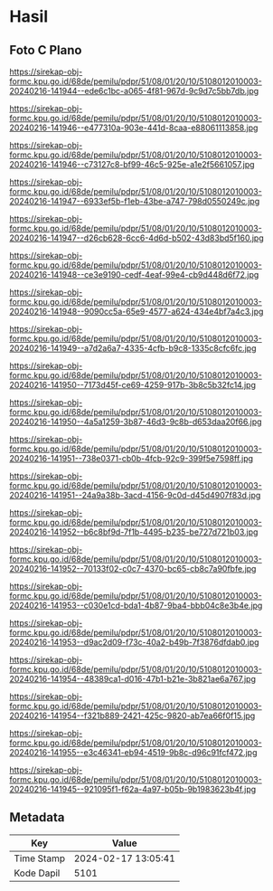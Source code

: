 # Hasil

## Foto C Plano

https://sirekap-obj-formc.kpu.go.id/68de/pemilu/pdpr/51/08/01/20/10/5108012010003-20240216-141944--ede6c1bc-a065-4f81-967d-9c9d7c5bb7db.jpg

https://sirekap-obj-formc.kpu.go.id/68de/pemilu/pdpr/51/08/01/20/10/5108012010003-20240216-141946--e477310a-903e-441d-8caa-e88061113858.jpg

https://sirekap-obj-formc.kpu.go.id/68de/pemilu/pdpr/51/08/01/20/10/5108012010003-20240216-141946--c73127c8-bf99-46c5-925e-a1e2f5661057.jpg

https://sirekap-obj-formc.kpu.go.id/68de/pemilu/pdpr/51/08/01/20/10/5108012010003-20240216-141947--6933ef5b-f1eb-43be-a747-798d0550249c.jpg

https://sirekap-obj-formc.kpu.go.id/68de/pemilu/pdpr/51/08/01/20/10/5108012010003-20240216-141947--d26cb628-6cc6-4d6d-b502-43d83bd5f160.jpg

https://sirekap-obj-formc.kpu.go.id/68de/pemilu/pdpr/51/08/01/20/10/5108012010003-20240216-141948--ce3e9190-cedf-4eaf-99e4-cb9d448d6f72.jpg

https://sirekap-obj-formc.kpu.go.id/68de/pemilu/pdpr/51/08/01/20/10/5108012010003-20240216-141948--9090cc5a-65e9-4577-a624-434e4bf7a4c3.jpg

https://sirekap-obj-formc.kpu.go.id/68de/pemilu/pdpr/51/08/01/20/10/5108012010003-20240216-141949--a7d2a6a7-4335-4cfb-b9c8-1335c8cfc6fc.jpg

https://sirekap-obj-formc.kpu.go.id/68de/pemilu/pdpr/51/08/01/20/10/5108012010003-20240216-141950--7173d45f-ce69-4259-917b-3b8c5b32fc14.jpg

https://sirekap-obj-formc.kpu.go.id/68de/pemilu/pdpr/51/08/01/20/10/5108012010003-20240216-141950--4a5a1259-3b87-46d3-9c8b-d653daa20f66.jpg

https://sirekap-obj-formc.kpu.go.id/68de/pemilu/pdpr/51/08/01/20/10/5108012010003-20240216-141951--738e0371-cb0b-4fcb-92c9-399f5e7598ff.jpg

https://sirekap-obj-formc.kpu.go.id/68de/pemilu/pdpr/51/08/01/20/10/5108012010003-20240216-141951--24a9a38b-3acd-4156-9c0d-d45d4907f83d.jpg

https://sirekap-obj-formc.kpu.go.id/68de/pemilu/pdpr/51/08/01/20/10/5108012010003-20240216-141952--b6c8bf9d-7f1b-4495-b235-be727d721b03.jpg

https://sirekap-obj-formc.kpu.go.id/68de/pemilu/pdpr/51/08/01/20/10/5108012010003-20240216-141952--70133f02-c0c7-4370-bc65-cb8c7a90fbfe.jpg

https://sirekap-obj-formc.kpu.go.id/68de/pemilu/pdpr/51/08/01/20/10/5108012010003-20240216-141953--c030e1cd-bda1-4b87-9ba4-bbb04c8e3b4e.jpg

https://sirekap-obj-formc.kpu.go.id/68de/pemilu/pdpr/51/08/01/20/10/5108012010003-20240216-141953--d9ac2d09-f73c-40a2-b49b-7f3876dfdab0.jpg

https://sirekap-obj-formc.kpu.go.id/68de/pemilu/pdpr/51/08/01/20/10/5108012010003-20240216-141954--48389ca1-d016-47b1-b21e-3b821ae6a767.jpg

https://sirekap-obj-formc.kpu.go.id/68de/pemilu/pdpr/51/08/01/20/10/5108012010003-20240216-141954--f321b889-2421-425c-9820-ab7ea66f0f15.jpg

https://sirekap-obj-formc.kpu.go.id/68de/pemilu/pdpr/51/08/01/20/10/5108012010003-20240216-141955--e3c46341-eb94-4519-9b8c-d96c91fcf472.jpg

https://sirekap-obj-formc.kpu.go.id/68de/pemilu/pdpr/51/08/01/20/10/5108012010003-20240216-141945--921095f1-f62a-4a97-b05b-9b1983623b4f.jpg


## Metadata

| Key        | Value               |
| ---------- | ------------------- |
| Time Stamp | 2024-02-17 13:05:41 |
| Kode Dapil | 5101                |



